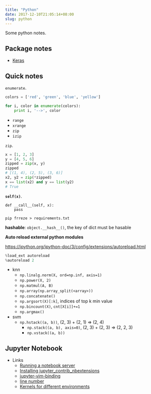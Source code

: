 ```yaml
---
title: "Python"
date: 2017-12-10T21:05:14+08:00
slug: python
---
```


Some python notes.

## Package notes

- [Keras](/note/keras)

## Quick notes

`enumerate`.

``` python
colors = ['red', 'green', 'blue', 'yellow']

for i, color in enumerate(colors):
    print i, '-->', color
```

- `range`
- `xrange`
- `zip`
- `izip`

`zip`.

``` python
x = [1, 2, 3]
y = [4, 5, 6]
zipped = zip(x, y)
zipped
# [(1, 4), (2, 5), (3, 6)]
x2, y2 = zip(*zipped)
x == list(x2) and y == list(y2)
# True
```

**`self(x)`**.

```
def __call__(self, x):
    pass
```

`pip frreze > requirements.txt`

<!--more-->

**hashable**: `object.__hash__()`, the key of dict must be hasable

**Auto reload external python modules**

https://ipython.org/ipython-doc/3/config/extensions/autoreload.html

``` py
%load_ext autoreload
%autoreload 2
```

- knn
    - `np.linalg.norm(X, ord=np.inf, axis=1)`
    - `np.power(X, 2)`
    - `np.matmul(A, B)`
    - `np.array(np.array_split(<array>))`
    - `np.concatenate()`
    - `np.argsort(X)[:k]`, indices of top k min value
    - `np.bincount(X)`, `cnt[X[i]]+=1`
    - `np.argmax()`
- svm
    - `np.hstack((a, b))`, (2, 3) + (2, 1) => (2, 4)
        - `np.stack((a, b), axis=0)`, (2, 3) + (2, 3) => (2, 2, 3)
        - `np.vstack((a, b))`


## Jupyter Notebook

- Links
    - [Running a notebook server](http://jupyter-notebook.readthedocs.io/en/stable/public_server.html)
    - [Installing jupyter_contrib_nbextensions](http://jupyter-contrib-nbextensions.readthedocs.io/en/latest/install.html)
    - [jupyter-vim-binding](https://github.com/lambdalisue/jupyter-vim-binding)
    - [line number](https://stackoverflow.com/a/29916445)
    - [Kernels for different environments](http://ipython.readthedocs.io/en/stable/install/kernel_install.html#kernels-for-different-environments)

